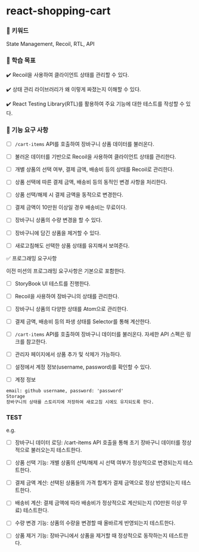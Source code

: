 # react-shopping-cart

### 🔑 키워드

State Management, Recoil, RTL, API

### 📍 학습 목표

✔️ Recoil을 사용하여 클라이언트 상태를 관리할 수 있다.

✔️ 상태 관리 라이브러리가 왜 이렇게 짜졌는지 이해할 수 있다.

✔️ React Testing Library(RTL)를 활용하여 주요 기능에 대한 테스트를 작성할 수 있다.

### 🎯 기능 요구 사항

- [ ] `/cart-items` API를 호출하여 장바구니 상품 데이터를 불러온다.

- [ ] 불러온 데이터를 기반으로 Recoil을 사용하여 클라이언트 상태를 관리한다.

- [ ] 개별 상품의 선택 여부, 결제 금액, 배송비 등의 상태를 Recoil로 관리한다.

- [ ] 상품 선택에 따른 결제 금액, 배송비 등의 동적인 변경 사항을 처리한다.

- [ ] 상품 선택/해제 시 결제 금액을 동적으로 변경한다.

- [ ] 결제 금액이 10만원 이상일 경우 배송비는 무료이다.

- [ ] 장바구니 상품의 수량 변경을 할 수 있다.

- [ ] 장바구니에 담긴 상품을 제거할 수 있다.

- [ ] 새로고침해도 선택한 상품 상태를 유지해서 보여준다.

✅ 프로그래밍 요구사항

이전 미션의 프로그래밍 요구사항은 기본으로 포함한다.

- [ ] StoryBook UI 테스트를 진행한다.

- [ ] Recoil을 사용하여 장바구니의 상태를 관리한다.

- [ ] 장바구니 상품의 다양한 상태를 Atom으로 관리한다.

- [ ] 결제 금액, 배송비 등의 파생 상태를 Selector를 통해 계산한다.

- [ ] `/cart-items` API를 호출하여 장바구니 데이터를 불러온다. 자세한 API 스펙은 링크를 참고한다.

- [ ] 관리자 페이지에서 상품 추가 및 삭제가 가능하다.

- [ ] 설정에서 계정 정보(username, password)를 확인할 수 있다.

- [ ] 계정 정보

```txt
email: github username, password: 'password'
Storage
장바구니의 상태를 스토리지에 저장하여 새로고침 시에도 유지되도록 한다.
```

### TEST

e.g.

- [ ] 장바구니 데이터 로딩: /cart-items API 호출을 통해 초기 장바구니 데이터를 정상적으로 불러오는지 테스트한다.

- [ ] 상품 선택 기능: 개별 상품의 선택/해제 시 선택 여부가 정상적으로 변경되는지 테스트한다.

- [ ] 결제 금액 계산: 선택된 상품들의 가격 합계가 결제 금액으로 정상 반영되는지 테스트한다.

- [ ] 배송비 계산: 결제 금액에 따라 배송비가 정상적으로 계산되는지 (10만원 이상 무료) 테스트한다.

- [ ] 수량 변경 기능: 상품의 수량을 변경할 때 올바르게 반영되는지 테스트한다.
- [ ] 상품 제거 기능: 장바구니에서 상품을 제거할 때 정상적으로 동작하는지 테스트한다.
